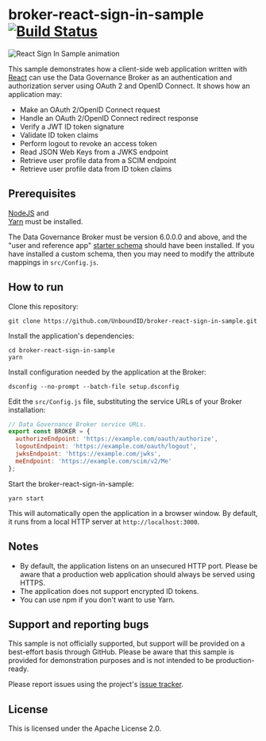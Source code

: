 # broker-react-sign-in-sample [![Build Status](https://travis-ci.org/UnboundID/broker-react-sign-in-sample.svg?branch=master)](https://travis-ci.org/UnboundID/broker-react-sign-in-sample)

![React Sign In Sample animation](https://cloud.githubusercontent.com/assets/50972/21905894/af6b073a-d8ce-11e6-9a4a-a8eb520f9ecb.gif)

This sample demonstrates how a client-side web application written with 
[React](https://facebook.github.io/react/) can use the Data Governance 
Broker as an authentication and authorization server using OAuth 2 and 
OpenID Connect. It shows how an application may:

* Make an OAuth 2/OpenID Connect request
* Handle an OAuth 2/OpenID Connect redirect response
* Verify a JWT ID token signature
* Validate ID token claims
* Perform logout to revoke an access token
* Read JSON Web Keys from a JWKS endpoint
* Retrieve user profile data from a SCIM endpoint
* Retrieve user profile data from ID token claims

## Prerequisites

[NodeJS](https://docs.npmjs.com/getting-started/installing-node) and  
[Yarn](https://yarnpkg.com/en/docs/install) 
must be installed. 

The Data Governance Broker must be version 6.0.0.0 and above, and the 
"user and reference app" [starter schema](https://developer.unboundid.com/6.0.0.1/broker/guides/broker-client-developer-guide/basics/schema/#The-starter-schema)
should have been installed. If you have installed a custom schema, then 
you may need to modify the attribute mappings in `src/Config.js`.

## How to run

Clone this repository:

```
git clone https://github.com/UnboundID/broker-react-sign-in-sample.git
```

Install the application's dependencies:

```
cd broker-react-sign-in-sample
yarn
```

Install configuration needed by the application at the Broker:

```
dsconfig --no-prompt --batch-file setup.dsconfig
```

Edit the `src/Config.js` file, substituting the service URLs of your
Broker installation:

```javascript
// Data Governance Broker service URLs.
export const BROKER = {
  authorizeEndpoint: 'https://example.com/oauth/authorize',
  logoutEndpoint: 'https://example.com/oauth/logout',
  jwksEndpoint: 'https://example.com/jwks',
  meEndpoint: 'https://example.com/scim/v2/Me'
};
```

Start the broker-react-sign-in-sample:

```
yarn start
```

This will automatically open the application in a browser window. 
By default, it runs from a local HTTP server at `http://localhost:3000`.

## Notes

* By default, the application listens on an unsecured HTTP port. Please be
aware that a production web application should always be served using HTTPS.
* The application does not support encrypted ID tokens.
* You can use npm if you don't want to use Yarn.

## Support and reporting bugs

This sample is not officially supported, but support will be provided
on a best-effort basis through GitHub. Please be aware that this sample is
provided for demonstration purposes and is not intended to be production-ready.

Please report issues using the project's
[issue tracker](https://github.com/UnboundID/broker-react-sign-in-sample/issues).

## License

This is licensed under the Apache License 2.0.
